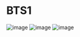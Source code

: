 # BTS1
![image](https://github.com/kcat28/RequestTicketingSYS/assets/114682795/96a5b898-9d95-4ef3-a916-d72bddc5b5dc)
![image](https://github.com/kcat28/RequestTicketingSYS/assets/114682795/6f11a945-dfd6-44b7-94cd-3933c6b71391)
![image](https://github.com/kcat28/RequestTicketingSYS/assets/114682795/7599b19b-d88d-4ea6-8696-2769672b88d1)




